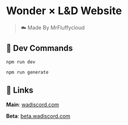 # Wonder × L&D Website

> ☁️ Made By MrFluffycloud

## 🔧 Dev Commands
```
npm run dev

npm run generate
```

## 🔗 Links

**Main**: [wadiscord.com](https://wadiscord.com)

**Beta**: [beta.wadiscord.com](https://beta.wadiscord.com)
